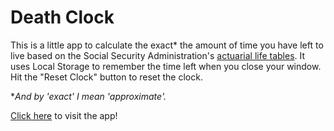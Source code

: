 # Death Clock
This is a little app to calculate the exact\* the amount of time you have left to live based on the Social Security Administration's [actuarial life tables](https://www.ssa.gov/oact/STATS/table4c6.html). It uses Local Storage to remember the time left when you close your window. Hit the "Reset Clock" button to reset the clock.

\**And by 'exact' I mean 'approximate'.*

[Click here](https://hidden-wave-16609.herokuapp.com/) to visit the app!
